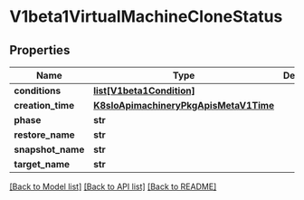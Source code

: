 # V1beta1VirtualMachineCloneStatus

## Properties
Name | Type | Description | Notes
------------ | ------------- | ------------- | -------------
**conditions** | [**list[V1beta1Condition]**](V1beta1Condition.md) |  | [optional] 
**creation_time** | [**K8sIoApimachineryPkgApisMetaV1Time**](K8sIoApimachineryPkgApisMetaV1Time.md) |  | [optional] 
**phase** | **str** |  | [optional] 
**restore_name** | **str** |  | [optional] 
**snapshot_name** | **str** |  | [optional] 
**target_name** | **str** |  | [optional] 

[[Back to Model list]](../README.md#documentation-for-models) [[Back to API list]](../README.md#documentation-for-api-endpoints) [[Back to README]](../README.md)


